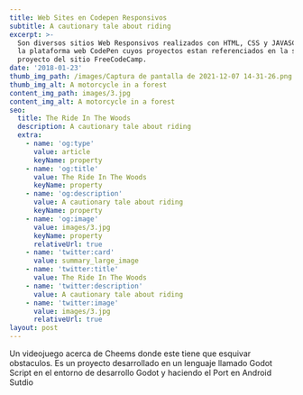 ```yaml
---
title: Web Sites en Codepen Responsivos
subtitle: A cautionary tale about riding
excerpt: >-
  Son diversos sitios Web Responsivos realizados con HTML, CSS y JAVASCRIPT en
  la plataforma web CodePen cuyos proyectos estan referenciados en la seccion de
  proyecto del sitio FreeCodeCamp.
date: '2018-01-23'
thumb_img_path: /images/Captura de pantalla de 2021-12-07 14-31-26.png
thumb_img_alt: A motorcycle in a forest
content_img_path: images/3.jpg
content_img_alt: A motorcycle in a forest
seo:
  title: The Ride In The Woods
  description: A cautionary tale about riding
  extra:
    - name: 'og:type'
      value: article
      keyName: property
    - name: 'og:title'
      value: The Ride In The Woods
      keyName: property
    - name: 'og:description'
      value: A cautionary tale about riding
      keyName: property
    - name: 'og:image'
      value: images/3.jpg
      keyName: property
      relativeUrl: true
    - name: 'twitter:card'
      value: summary_large_image
    - name: 'twitter:title'
      value: The Ride In The Woods
    - name: 'twitter:description'
      value: A cautionary tale about riding
    - name: 'twitter:image'
      value: images/3.jpg
      relativeUrl: true
layout: post
---
```

Un videojuego acerca de Cheems donde este tiene que esquivar obstaculos. Es un proyecto desarrollado en un lenguaje llamado Godot Script en el entorno de desarrollo Godot y haciendo el Port en Android Sutdio
